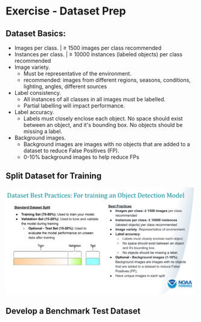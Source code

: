 # Exercise - Dataset Prep

## Dataset Basics:
- Images per class. | ≥ 1500 images per class recommended
- Instances per class. |  ≥ 10000 instances (labeled objects) per class recommended
- Image variety. 
    - Must be representative of the environment. 
    - recommended: images from different regions, seasons, conditions, lighting, angles, different sources
- Label consistency. 
    - All instances of all classes in all images must be labelled. 
    - Partial labelling will impact performance.
- Label accuracy. 
    - Labels must closely enclose each object. No space should exist between an object, and it's bounding box. No objects should be missing a label.
- Background images. 
    - Background images are images with no objects that are added to a dataset to reduce False Positives (FP).  
    - 0-10% background images to help reduce FPs

## Split Dataset for Training
![](../01_module/slide_images/slide_38.png)

## Develop a Benchmark Test Dataset